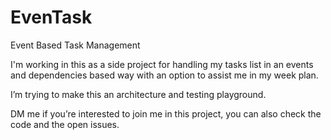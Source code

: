 # EvenTask
Event Based Task Management

I'm working in this as a side project for handling my tasks list in an events and dependencies based way with an option to assist me in my week plan. 

I’m trying to make this an architecture and testing playground.

DM me if you’re interested to join me in this project, you can also check the code and the open issues.
